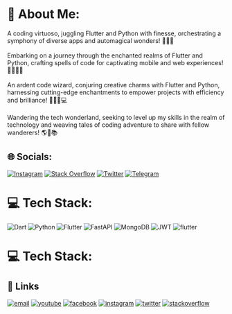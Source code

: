 # 💫 About Me:
A coding virtuoso, juggling Flutter and Python with finesse, orchestrating a symphony of diverse apps and automagical wonders! 🎼🎹🎶<br><br>Embarking on a journey through the enchanted realms of Flutter and Python, crafting spells of code for captivating mobile and web experiences! 🧙‍♂️✨📱<br><br>An ardent code wizard, conjuring creative charms with Flutter and Python, harnessing cutting-edge enchantments to empower projects with efficiency and brilliance! 🧙‍♀️🔮💻<br><br>Wandering the tech wonderland, seeking to level up my skills in the realm of technology and weaving tales of coding adventure to share with fellow wanderers! 🌎🚀📚


## 🌐 Socials:
[![Instagram](https://img.shields.io/badge/Instagram-%23E4405F.svg?logo=Instagram&logoColor=white)](https://instagram.com/arshia_sir) [![Stack Overflow](https://img.shields.io/badge/-Stackoverflow-FE7A16?logo=stack-overflow&logoColor=white)](https://stackoverflow.com/users/arshia_sir) [![Twitter](https://img.shields.io/badge/Twitter-%231DA1F2.svg?logo=Twitter&logoColor=white)](https://twitter.com/arshia_sir) [![Telegram](https://img.shields.io/badge/Telegram%20communication-arshia_sir-orange%20.svg?logo=telegram&logoColor=blu)](https://t.me/arshia_sir)
# 💻 Tech Stack:
![Dart](https://img.shields.io/badge/dart-%230175C2.svg?style=for-the-badge&logo=dart&logoColor=white) ![Python](https://img.shields.io/badge/python-3670A0?style=for-the-badge&logo=python&logoColor=ffdd54) ![Flutter](https://img.shields.io/badge/Flutter-%2302569B.svg?style=for-the-badge&logo=Flutter&logoColor=white) ![FastAPI](https://img.shields.io/badge/FastAPI-005571?style=for-the-badge&logo=fastapi) ![MongoDB](https://img.shields.io/badge/MongoDB-%234ea94b.svg?style=for-the-badge&logo=mongodb&logoColor=white) ![JWT](https://img.shields.io/badge/JWT-black?style=for-the-badge&logo=JSON%20web%20tokens) <a><img src="https://img.icons8.com/color/flutter" alt="flutter"/></a>

# 💻 Tech Stack:
## :link: Links

<p align="center">
  
  <a href="mailto:message.arshia.sir@gmail.com"><img src="https://img.icons8.com/color/96/000000/gmail.png" alt="email"/></a>
  <a href="https://www.youtube.com/user/arshiasir"><img src="https://img.icons8.com/color/96/000000/youtube.png" alt="youtube"/></a>
  <a href="https://www.facebook.com/arshia_sir"><img src="https://img.icons8.com/color/96/000000/facebook.png" alt="facebook"/></a>
  <a href="https://www.instagram.com/arshia_sir/"><img src="https://img.icons8.com/color/96/000000/instagram-new.png" alt="instagram"/></a>
  <a href="https://twitter.com/arshia_sir"><img src="https://img.icons8.com/color/96/000000/twitter-squared.png" alt="twitter"/></a>
  <a href="https://stackoverflow.com/users/18932046/arshia-sir"><img src="https://img.icons8.com/color/96/000000/stackoverflow.png" alt="stackoverflow"/></a>

</p>
